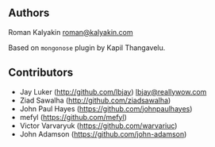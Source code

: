 Authors
-------

Roman Kalyakin <roman@kalyakin.com>

Based on `mongonose` plugin by Kapil Thangavelu.

Contributors
------------
 * Jay Luker (http://github.com/lbjay) <lbjay@reallywow.com>
 * Ziad Sawalha (http://github.com/ziadsawalha)
 * John Paul Hayes (https://github.com/johnpaulhayes)
 * mefyl (https://github.com/mefyl)
 * Victor Varvaryuk (https://github.com/warvariuc)
 * John Adamson (https://github.com/john-adamson)